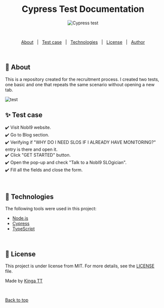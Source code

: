 <h1 align="center">Cypress Test Documentation</h1>

<p align="center">
  <img alt="Cypress test" src="https://img.shields.io/endpoint?url=https://dashboard.cypress.io/badge/simple/iachi5&style=flat&logo=cypress">
</p>

<br>

<p align="center">
  <a href="#dart-about">About</a> &#xa0; | &#xa0; 
  <a href="#sparkles-test-case">Test case</a> &#xa0; | &#xa0;
  <a href="#rocket-technologies">Technologies</a> &#xa0; | &#xa0;
  <a href="#memo-license">License</a> &#xa0; | &#xa0;
  <a href="https://github.com/kingates" target="_blank">Author</a>
</p>

<br>

## :dart: About ##

This is a repository created for the recruitment process. I created two tests, one basic and one that repeats the same scenario without opening a new tab.


![test](https://user-images.githubusercontent.com/29677939/137642536-24dbc38f-03dd-4bad-837d-bd2de43c08ea.PNG)
<br>

## :sparkles: Test case ##

:heavy_check_mark: Visit Nobl9 website.\
:heavy_check_mark: Go to Blog section.\
:heavy_check_mark: Verifying if "WHY DO I NEED SLOS IF I ALREADY HAVE MONITORING?" entry is there and open it.\
:heavy_check_mark: Click "GET STARTED" button.\
:heavy_check_mark: Open the pop-up and check "Talk to a Nobl9 SLOgician".\
:heavy_check_mark: Fill all the fields and close the form.

<br>

## :rocket: Technologies ##

The following tools were used in this project:

- [Node.js](https://nodejs.org/en/)
- [Cypress](https://docs.cypress.io/guides/overview/why-cypress)
- [TypeScript](https://www.typescriptlang.org/)

<br>

## :memo: License ##

This project is under license from MIT. For more details, see the [LICENSE](LICENSE.md) file.


Made by <a href="https://github.com/kingates" target="_blank">Kinga TT</a>

&#xa0;

<a href="#top">Back to top</a>
